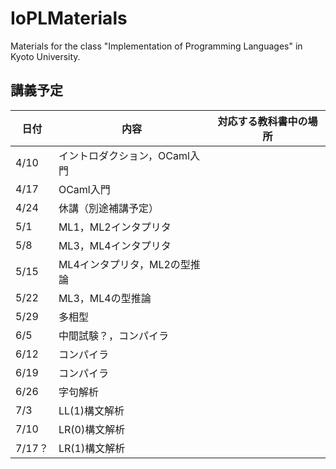 # IoPLMaterials
Materials for the class "Implementation of Programming Languages" in Kyoto University.

## 講義予定
|日付|内容|対応する教科書中の場所|
|-----------|------------|------------|
|4/10|イントロダクション，OCaml入門||
|4/17|OCaml入門||
|4/24|休講（別途補講予定）||
|5/1|ML1，ML2インタプリタ||
|5/8|ML3，ML4インタプリタ||
|5/15|ML4インタプリタ，ML2の型推論||
|5/22|ML3，ML4の型推論||
|5/29|多相型||
|6/5|中間試験？，コンパイラ||
|6/12|コンパイラ||
|6/19|コンパイラ||
|6/26|字句解析||
|7/3|LL(1)構文解析||
|7/10|LR(0)構文解析||
|7/17？|LR(1)構文解析||
